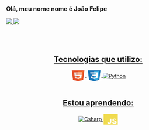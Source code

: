 ### Olá, meu nome nome é João Felipe

<div>
 <a href="https://github.com/j0a0f3l1p3">
 <img height="170em" src="https://github-readme-stats.vercel.app/api?username=j0a0f3l1p3&show_icons=true&theme=tokyonight&include_all_commits=true&count_private=true">
 <img height="170em" src="https://github-readme-stats.vercel.app/api/top-langs/?username=j0a0f3l1p3&layout=compact&langs_count=6&theme=tokyonight">
</div>

<br>

<div><br>

 <div align="center">
  <br>
  <div style="display: inline_block">
   <h2>Tecnologias que utilizo:</h2>
   <img align="center" alt="HTML" height="30" width="40" src="https://raw.githubusercontent.com/devicons/devicon/master/icons/html5/html5-original.svg">
   <img align="center" alt="CSS" height="30" width="40" src="https://raw.githubusercontent.com/devicons/devicon/master/icons/css3/css3-original.svg">
   <img align="center" alt="Python" height="40" width="50" src="https://cdn.jsdelivr.net/gh/devicons/devicon/icons/python/python-original.svg">
  </div>

  <div style="display: inline_block"><br>
   <h2>Estou aprendendo:</h2>
   <img align="center" alt="Csharp" height="35" width="45" src="https://cdn.jsdelivr.net/gh/devicons/devicon/icons/csharp/csharp-original.svg">
   <img align="center" alt="JavaScript" height="30" width="40" src="https://raw.githubusercontent.com/devicons/devicon/master/icons/javascript/javascript-plain.svg">
  </div>
 </div>

</div>

<!--
<br><br><br>

### Sempre buscando aprender. Me siga nas redes sociais abaixo!

<div> 
 <a href="" target="_blank"><img src="https://img.shields.io/badge/YouTube-FF0000?style=for-the-badge&logo=youtube&logoColor=white" target="_blank"></a>
 <a href="https://instagram.com/lukinhaxdlc" target="_blank"><img src="https://img.shields.io/badge/-Instagram-%23E4405F?style=for-the-badge&logo=instagram&logoColor=white" target="_blank"></a>
 <a href="https://discord.com/channels/lukinhaxdlc#6260" target="_blank"><img src="https://img.shields.io/badge/Discord-7289DA?style=for-the-badge&logo=discord&logoColor=white" target="_blank"></a> 
 <a href = "mailto:lucasdev.programador@gmail.com"><img src="https://img.shields.io/badge/-Gmail-%23333?style=for-the-badge&logo=gmail&logoColor=white" target="_blank"></a>
 <a href="https://www.linkedin.com/in/lucas-santos-gomes" target="_blank"><img src="https://img.shields.io/badge/-LinkedIn-%230077B5?style=for-the-badge&logo=linkedin&logoColor=white" target="_blank"></a>
</div>

-->

